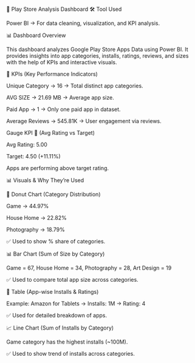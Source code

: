 📱 Play Store Analysis Dashboard
🛠 Tool Used

Power BI → For data cleaning, visualization, and KPI analysis.

📊 Dashboard Overview

This dashboard analyzes Google Play Store Apps Data using Power BI.
It provides insights into app categories, installs, ratings, reviews, and sizes with the help of KPIs and interactive visuals.

📌 KPIs (Key Performance Indicators)

Unique Category → 16 → Total distinct app categories.

AVG SIZE → 21.69 MB → Average app size.

Paid App → 1 → Only one paid app in dataset.

Average Reviews → 545.81K → User engagement via reviews.

Gauge KPI 🎯 (Avg Rating vs Target)

Avg Rating: 5.00

Target: 4.50 (+11.11%)

Apps are performing above target rating.

📊 Visuals & Why They’re Used

🍩 Donut Chart (Category Distribution)

Game → 44.97%

House Home → 22.82%

Photography → 18.79%

✅ Used to show % share of categories.

📊 Bar Chart (Sum of Size by Category)

Game = 67, House Home = 34, Photography = 28, Art Design = 19

✅ Used to compare total app size across categories.

📑 Table (App-wise Installs & Ratings)

Example: Amazon for Tablets → Installs: 1M → Rating: 4

✅ Used for detailed breakdown of apps.

📈 Line Chart (Sum of Installs by Category)

Game category has the highest installs (~100M).

✅ Used to show trend of installs across categories.
